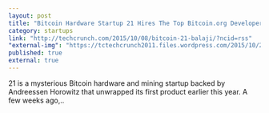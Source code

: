 ```yaml
---
layout: post
title: "Bitcoin Hardware Startup 21 Hires The Top Bitcoin.org Developers, Opens Education Portal | TechCrunch"
category: startups
link: "http://techcrunch.com/2015/10/08/bitcoin-21-balaji/?ncid=rss"
"external-img": "https://tctechcrunch2011.files.wordpress.com/2015/10/21-bitcoin.jpg?w=764&h=400&crop=1"
published: true
external: true
---
```

<p>
21 is a mysterious Bitcoin hardware and mining startup backed by Andreessen Horowitz that unwrapped its first product earlier this year. A few weeks ago,..</p>